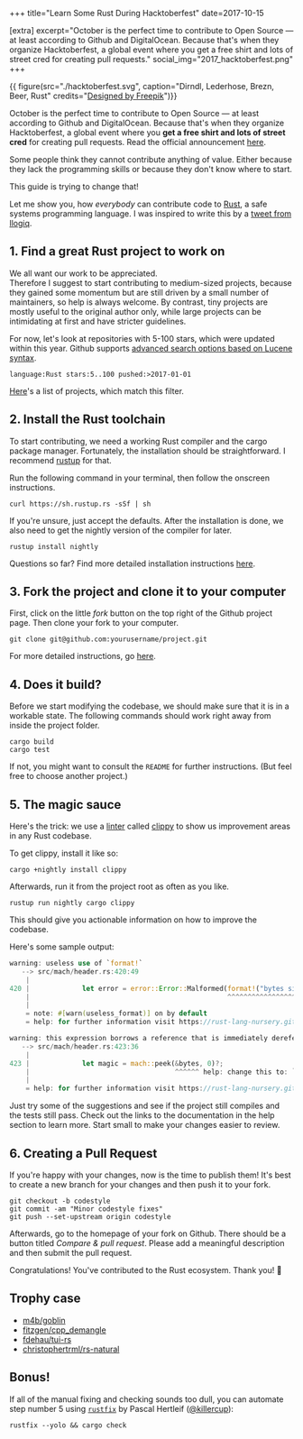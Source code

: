 +++
title="Learn Some Rust During Hacktoberfest"
date=2017-10-15

[extra]
excerpt="October is the perfect time to contribute to Open Source &mdash; at least according to Github and DigitalOcean. Because that's when they organize Hacktoberfest, a global event where you get a free shirt and lots of street cred for creating pull requests."
social_img="2017_hacktoberfest.png"
+++

{{ figure(src="./hacktoberfest.svg", caption="Dirndl, Lederhose, Brezn, Beer, Rust" credits="[Designed by Freepik](https://www.freepik.com/free-vector/food-items-oktoberfest-festival_911290.htm)")}} 


October is the perfect time to contribute to Open Source &mdash; at least according to Github and DigitalOcean.
Because that's when they organize Hacktoberfest, a global event where you __get a free shirt and lots of street cred__ for creating pull requests. Read the official announcement [here](https://hacktoberfest.digitalocean.com/).

Some people think they cannot contribute anything of value. Either because they lack the programming skills or because they don't know where to start.

This guide is trying to change that!  

Let me show you, how *everybody* can contribute code to [Rust](https://www.rust-lang.org/), a safe systems programming language.
I was inspired to write this by a [tweet from llogiq](https://twitter.com/llogiq/status/915288482314178560).

## 1. Find a great Rust project to work on

We all want our work to be appreciated.  
Therefore I suggest to start contributing to medium-sized projects, because they gained some momentum but are still driven by a small number of maintainers, so help is always welcome. By contrast, tiny projects are mostly useful to the original author only, while large projects can be intimidating at first and have stricter guidelines.

For now, let's look at repositories with 5-100 stars, which were updated within this year.
Github supports [advanced search options based on Lucene syntax](https://help.github.com/articles/understanding-the-search-syntax). 

```
language:Rust stars:5..100 pushed:>2017-01-01
```

[Here](https://github.com/search?q=language%3ARust+stars%3A5..100+pushed%3A%3E2017-01-01)'s a list of projects, which match this filter.

## 2. Install the Rust toolchain

To start contributing, we need a working Rust compiler and the cargo package manager.
Fortunately, the installation should be straightforward.
I recommend [rustup](https://rustup.rs/) for that.

Run the following command in your terminal, then follow the onscreen instructions.

```
curl https://sh.rustup.rs -sSf | sh
```

If you're unsure, just accept the defaults.
After the installation is done, we also need to get the nightly version of the compiler for later.

```
rustup install nightly
```

Questions so far? Find more detailed installation instructions [here](https://asquera.de/blog/2017-03-03/setting-up-a-rust-devenv/).

## 3. Fork the project and clone it to your computer

First, click on the little *fork* button on the top right of the Github project page. Then clone your fork to your computer. 

```
git clone git@github.com:yourusername/project.git
```

For more detailed instructions, go [here](https://guides.github.com/activities/forking/).

## 4. Does it build?

Before we start modifying the codebase, we should make sure that it is in a workable state.
The following commands should work right away from inside the project folder.

```
cargo build
cargo test
```

If not, you might want to consult the `README` for further instructions. (But feel free to choose another project.)


## 5. The magic sauce

Here's the trick: we use a [linter](https://en.wikipedia.org/wiki/Lint_(software)) called [clippy](https://github.com/rust-lang/rust-clippy) to show us improvement areas in any Rust codebase.

To get clippy, install it like so:

```
cargo +nightly install clippy
```

Afterwards, run it from the project root as often as you like.

```
rustup run nightly cargo clippy
```

This should give you actionable information on how to improve the codebase.

Here's some sample output:

```rust
warning: useless use of `format!`
   --> src/mach/header.rs:420:49
    |
420 |             let error = error::Error::Malformed(format!("bytes size is smaller than an Mach-o header"));
    |                                                 ^^^^^^^^^^^^^^^^^^^^^^^^^^^^^^^^^^^^^^^^^^^^^^^^^^^^^^
    |
    = note: #[warn(useless_format)] on by default
    = help: for further information visit https://rust-lang-nursery.github.io/rust-clippy/v0.0.165/index.html#useless_format

warning: this expression borrows a reference that is immediately dereferenced by the compiler
   --> src/mach/header.rs:423:36
    |
423 |             let magic = mach::peek(&bytes, 0)?;
    |                                    ^^^^^^ help: change this to: `bytes`
    |
    = help: for further information visit https://rust-lang-nursery.github.io/rust-clippy/v0.0.165/index.html#needless_borrow
```

Just try some of the suggestions and see if the project still compiles and the tests still pass.
Check out the links to the documentation in the help section to learn more.
Start small to make your changes easier to review.


## 6. Creating a Pull Request

If you're happy with your changes, now is the time to publish them!
It's best to create a new branch for your changes and then push it to your fork.

```
git checkout -b codestyle
git commit -am "Minor codestyle fixes"
git push --set-upstream origin codestyle
```

Afterwards, go to the homepage of your fork on Github.
There should be a button titled *Compare & pull request*.
Please add a meaningful description and then submit the pull request.

Congratulations! You've contributed to the Rust ecosystem. Thank you! 🎉

## Trophy case

* [m4b/goblin](https://github.com/m4b/goblin/pull/55)
* [fitzgen/cpp_demangle](https://github.com/gimli-rs/cpp_demangle/pull/100)
* [fdehau/tui-rs](https://github.com/fdehau/tui-rs/pull/19)
* [christophertrml/rs-natural](https://github.com/christophertrml/rs-natural/pull/15)

## Bonus!

If all of the manual fixing and checking sounds too dull, you can automate step number 5 using [`rustfix`](https://github.com/killercup/rustfix) by Pascal Hertleif ([@killercup](https://github.com/killercup/)):

```
rustfix --yolo && cargo check
```

